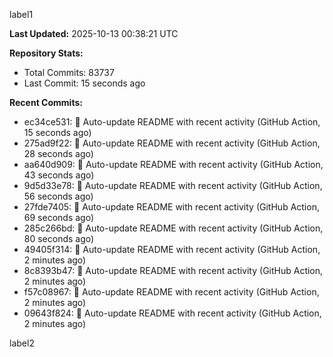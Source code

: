 
label1 
<!-- ACTIVITY_START -->
**Last Updated:** 2025-10-13 00:38:21 UTC

**Repository Stats:**
- Total Commits: 83737
- Last Commit: 15 seconds ago

**Recent Commits:**
- ec34ce531: 🤖 Auto-update README with recent activity (GitHub Action, 15 seconds ago)
- 275ad9f22: 🤖 Auto-update README with recent activity (GitHub Action, 28 seconds ago)
- aa640d909: 🤖 Auto-update README with recent activity (GitHub Action, 43 seconds ago)
- 9d5d33e78: 🤖 Auto-update README with recent activity (GitHub Action, 56 seconds ago)
- 27fde7405: 🤖 Auto-update README with recent activity (GitHub Action, 69 seconds ago)
- 285c266bd: 🤖 Auto-update README with recent activity (GitHub Action, 80 seconds ago)
- 49405f314: 🤖 Auto-update README with recent activity (GitHub Action, 2 minutes ago)
- 8c8393b47: 🤖 Auto-update README with recent activity (GitHub Action, 2 minutes ago)
- f57c08967: 🤖 Auto-update README with recent activity (GitHub Action, 2 minutes ago)
- 09643f824: 🤖 Auto-update README with recent activity (GitHub Action, 2 minutes ago)
<!-- ACTIVITY_END -->

label2
